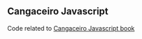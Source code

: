 ## Cangaceiro Javascript

Code related to [Cangaceiro Javascript book](https://www.casadocodigo.com.br/products/livro-cangaceiro-javascript)

